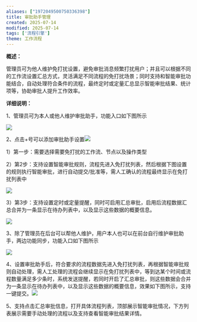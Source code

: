 ```yaml
---
aliases: ["1972049500750336398"]
title: 审批助手管理
created: 2025-07-14
modified: 2025-07-14
tags: ['流程引擎']
theme: 工作流程
---
```


**概述：**

管理员可为他人维护免打扰设置，避免审批消息频繁打扰用户；并且可以根据不同的工作流设置汇总方式，灵活满足不同流程的免打扰场景；同时支持和智能审批功能结合，自动处理符合条件的流程，最终定时或定量汇总显示智能审批结果、统计项等，协助审批人提升工作效率。

**详细说明：**

1、管理员可为本人或他人维护审批助手，功能入口如下图所示

![](https://myhelpdoc.oss-cn-heyuan.aliyuncs.com/mdimages/cefd4ff64e6ffbc041698585f25be157.jpg)

2、点击+号可以添加审批助手设置![](https://myhelpdoc.oss-cn-heyuan.aliyuncs.com/mdimages/5d060965733abf35f5eef6d341ab334a.jpg)

1）第一步：需要选择需要免打扰的工作流、节点以及操作类型

2）第2步：支持设置智能审批规则，流程先进入免打扰列表，然后根据下图设置的规则执行智能审批，进行自动提交/批准等，需人工确认的流程最终显示在免打扰列表中

![](https://myhelpdoc.oss-cn-heyuan.aliyuncs.com/mdimages/3e2017cd55821e716b74d32097b139d2.jpg)

3）第3步：支持设置定时或定量提醒，同时可启用汇总审批，启用后流程数据汇总合并为一条显示在待办列表中，以及显示这些数据的概要信息。

![](https://myhelpdoc.oss-cn-heyuan.aliyuncs.com/mdimages/2a9a8cd1bf1efc53007237cae11c1602.jpg)

3、除了管理员在后台可以帮他人维护，用户本人也可以在前台自行维护审批助手，两边功能同步，功能入口如下图所示

![](https://myhelpdoc.oss-cn-heyuan.aliyuncs.com/mdimages/3a066e931ff01858af81e98dd3f07f7e.jpg)

4、设置审批助手后，符合要求的流程数据先进入免打扰列表，再根据智能审批规则自动处理，需人工处理的流程会继续显示在免打扰列表中，等到达某个时间或流程数量满足多少条时，系统发送提醒，若同时开启了汇总审批，则这些数据会合并为一条显示在待办列表中，以及显示这些数据的概要信息，效果如下图所示，支持一键提交。![](https://myhelpdoc.oss-cn-heyuan.aliyuncs.com/mdimages/89cf64cad7e18aeb54f951899013e701.jpg)

5、支持点击汇总审批信息，打开具体流程列表，顶部展示智能审批情况，下方列表展示需要手动处理的流程以及支持查看智能审批结果详情。

